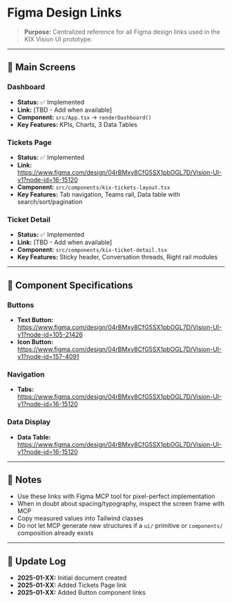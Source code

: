 # Figma Design Links

> **Purpose:** Centralized reference for all Figma design links used in the KIX Vision UI prototype.

---

## 📱 Main Screens

### Dashboard
- **Status:** ✅ Implemented
- **Link:** [TBD - Add when available]
- **Component:** `src/App.tsx` → `renderDashboard()`
- **Key Features:** KPIs, Charts, 3 Data Tables

### Tickets Page
- **Status:** ✅ Implemented
- **Link:** https://www.figma.com/design/04rBMxy8CfG5SX1pbOGL7D/Vision-UI-v1?node-id=16-15120
- **Component:** `src/components/kix-tickets-layout.tsx`
- **Key Features:** Tab navigation, Teams rail, Data table with search/sort/pagination

### Ticket Detail
- **Status:** ✅ Implemented
- **Link:** [TBD - Add when available]
- **Component:** `src/components/kix-ticket-detail.tsx`
- **Key Features:** Sticky header, Conversation threads, Right rail modules

---

## 🧩 Component Specifications

### Buttons
- **Text Button:** https://www.figma.com/design/04rBMxy8CfG5SX1pbOGL7D/Vision-UI-v1?node-id=105-21426
- **Icon Button:** https://www.figma.com/design/04rBMxy8CfG5SX1pbOGL7D/Vision-UI-v1?node-id=157-4091

### Navigation
- **Tabs:** https://www.figma.com/design/04rBMxy8CfG5SX1pbOGL7D/Vision-UI-v1?node-id=16-15120

### Data Display
- **Data Table:** https://www.figma.com/design/04rBMxy8CfG5SX1pbOGL7D/Vision-UI-v1?node-id=16-15120

---

## 📝 Notes

- Use these links with Figma MCP tool for pixel-perfect implementation
- When in doubt about spacing/typography, inspect the screen frame with MCP
- Copy measured values into Tailwind classes
- Do not let MCP generate new structures if a `ui/` primitive or `components/` composition already exists

---

## 🔄 Update Log

- **2025-01-XX:** Initial document created
- **2025-01-XX:** Added Tickets Page link
- **2025-01-XX:** Added Button component links

